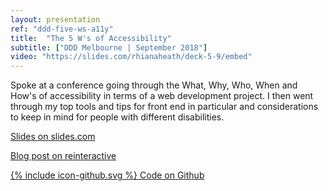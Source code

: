 ```yaml
---
layout: presentation
ref: "ddd-five-ws-a11y"
title:  "The 5 W's of Accessibility"
subtitle: ["DDD Melbourne | September 2018"]
video: "https://slides.com/rhianaheath/deck-5-9/embed"
---
```


Spoke at a conference going through the What, Why, Who, When and How's of accessibility in terms of a web development project. I then went through my top tools and tips for front end in particular and considerations to keep in mind for people with different disabilities.


[Slides on slides.com](https://slides.com/rhianaheath/deck-5-9)

[Blog post on reinteractive](https://reinteractive.com/posts/346-the-five-w-s-of-accessibility)

[<span class="icon icon--github">{% include icon-github.svg %}</span> Code on Github](https://github.com/Rhiana/a11y_demo)
